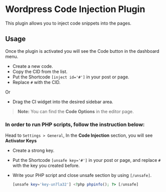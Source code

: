 # Wordpress Code Injection Plugin

This plugin allows you to inject code snippets into the pages.

## Usage
Once the plugin is activated you will see the Code button in the dashboard menu. 
- Create a new code.
- Copy the CID from the list.
- Put the Shortcode `[inject id='#']` in your post or page.
- Replace `#` with the CID.

Or
- Drag the CI widget into the desired sidebar area.

>**Note:** You can find the **Code Options** in the editor page.

### In order to run PHP scripts, follow the instruction below:

Head to `Settings > General`, In the **Code Injection** section, you will see **Activator Keys**

- Create a strong key.
- Put the Shortcode `[unsafe key='#']` in your post or page, and replace `#` with the key you created before.
- Write your PHP script and close unsafe section by using `[/unsafe]`.

    ```php
    [unsafe key='key-un7la32'] <?php phpinfo(); ?> [/unsafe]
    ```